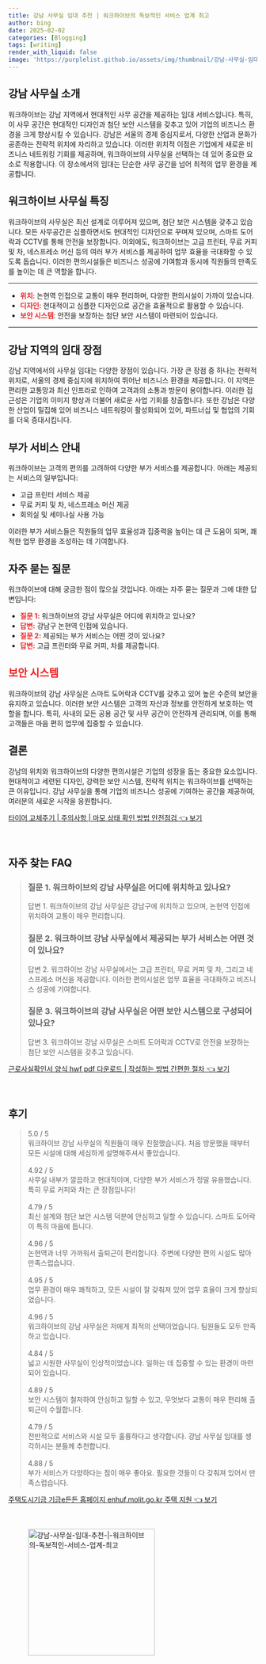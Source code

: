 ```yaml
---
title: 강남 사무실 임대 추천 | 워크하이브의 독보적인 서비스 업계 최고
author: bing
date: 2025-02-02
categories: [Blogging]
tags: [writing]
render_with_liquid: false
image: 'https://purplelist.github.io/assets/img/thumbnail/강남-사무실-임대-추천-|-워크하이브의-독보적인-서비스-업계-최고.webp'
---
```



<h2 id='강남 사무실 소개'>강남 사무실 소개</h2>

<p>워크하이브는 강남 지역에서 현대적인 사무 공간을 제공하는 임대 서비스입니다. 특히, 이 사무 공간은 현대적인 디자인과 첨단 보안 시스템을 갖추고 있어 기업의 비즈니스 환경을 크게 향상시킬 수 있습니다. 강남은 서울의 경제 중심지로서, 다양한 산업과 문화가 공존하는 전략적 위치에 자리하고 있습니다. 이러한 위치적 이점은 기업에게 새로운 비즈니스 네트워킹 기회를 제공하며, 워크하이브의 사무실을 선택하는 데 있어 중요한 요소로 작용합니다. 이 장소에서의 임대는 단순한 사무 공간을 넘어 최적의 업무 환경을 제공합니다.</p>

<h2 id='워크하이브 사무실 특징'>워크하이브 사무실 특징</h2>

<p>워크하이브의 사무실은 최신 설계로 이루어져 있으며, 첨단 보안 시스템을 갖추고 있습니다. 모든 사무공간은 심플하면서도 현대적인 디자인으로 꾸며져 있으며, 스마트 도어락과 CCTV를 통해 안전을 보장합니다. 이외에도, 워크하이브는 고급 프린터, 무료 커피 및 차, 네스프레소 머신 등의 여러 부가 서비스를 제공하여 업무 효율을 극대화할 수 있도록 돕습니다. 이러한 편의시설들은 비즈니스 성공에 기여함과 동시에 직원들의 만족도를 높이는 데 큰 역할을 합니다.</p>

<hr />

<ul>
    <li><b><span style="color: #ee2323;">위치</span></b>: 논현역 인접으로 교통이 매우 편리하며, 다양한 편의시설이 가까이 있습니다.</li>
    <li><b><span style="color: #ee2323;">디자인</span></b>: 현대적이고 심플한 디자인으로 공간을 효율적으로 활용할 수 있습니다.</li>
    <li><b><span style="color: #ee2323;">보안 시스템</span></b>: 안전을 보장하는 첨단 보안 시스템이 마련되어 있습니다.</li>
</ul>

<hr />

<h2 id='강남 지역의 임대 장점'>강남 지역의 임대 장점</h2>

<p>강남 지역에서의 사무실 임대는 다양한 장점이 있습니다. 가장 큰 장점 중 하나는 전략적 위치로, 서울의 경제 중심지에 위치하여 뛰어난 비즈니스 환경을 제공합니다. 이 지역은 편리한 교통망과 최신 인프라로 인하여 고객과의 소통과 방문이 용이합니다. 이러한 접근성은 기업의 이미지 향상과 더불어 새로운 사업 기회를 창출합니다. 또한 강남은 다양한 산업이 밀집해 있어 비즈니스 네트워킹이 활성화되어 있어, 파트너십 및 협업의 기회를 더욱 증대시킵니다.</p>

<h2 id='부가 서비스 안내'>부가 서비스 안내</h2>

<p>워크하이브는 고객의 편의를 고려하여 다양한 부가 서비스를 제공합니다. 아래는 제공되는 서비스의 일부입니다:</p>

<ul>
    <li>고급 프린터 서비스 제공</li>
    <li>무료 커피 및 차, 네스프레소 머신 제공</li>
    <li>회의실 및 세미나실 사용 가능</li>
</ul>

<p>이러한 부가 서비스들은 직원들의 업무 효율성과 집중력을 높이는 데 큰 도움이 되며, 쾌적한 업무 환경을 조성하는 데 기여합니다.</p>

<h2 id='자주 묻는 질문'>자주 묻는 질문</h2>

<p>워크하이브에 대해 궁금한 점이 많으실 것입니다. 아래는 자주 묻는 질문과 그에 대한 답변입니다:</p>

<ul>
    <li><b><span style="color: #ee2323;">질문 1:</span></b> 워크하이브의 강남 사무실은 어디에 위치하고 있나요?</li>
    <li><b><span style="color: #ee2323;">답변:</span></b> 강남구 논현역 인접에 있습니다.</li>
    <li><b><span style="color: #ee2323;">질문 2:</span></b> 제공되는 부가 서비스는 어떤 것이 있나요?</li>
    <li><b><span style="color: #ee2323;">답변:</span></b> 고급 프린터와 무료 커피, 차를 제공합니다.</li>
</ul>

<h2 id='보안 시스템'><span style="color: #ee2323;">보안 시스템</span></h2>

<p>워크하이브의 강남 사무실은 스마트 도어락과 CCTV를 갖추고 있어 높은 수준의 보안을 유지하고 있습니다. 이러한 보안 시스템은 고객의 자산과 정보를 안전하게 보호하는 역할을 합니다. 특히, 사내의 모든 공용 공간 및 사무 공간이 안전하게 관리되며, 이를 통해 고객들은 마음 편히 업무에 집중할 수 있습니다.</p>

<h2 id='결론'>결론</h2>

<p>강남의 위치와 워크하이브의 다양한 편의시설은 기업의 성장을 돕는 중요한 요소입니다. 현대적이고 세련된 디자인, 강력한 보안 시스템, 전략적 위치는 워크하이브를 선택하는 큰 이유입니다. 강남 사무실을 통해 기업의 비즈니스 성공에 기여하는 공간을 제공하여, 여러분의 새로운 시작을 응원합니다.</p>


<p><a class="click-button" title="타이어 교체주기 | 주의사항 | 마모 상태 확인 방법 안전점검" href="https://purplelist.github.io/posts/%ED%83%80%EC%9D%B4%EC%96%B4-%EA%B5%90%EC%B2%B4%EC%A3%BC%EA%B8%B0-%EC%A3%BC%EC%9D%98%EC%82%AC%ED%95%AD-%EB%A7%88%EB%AA%A8-%EC%83%81%ED%83%9C-%ED%99%95%EC%9D%B8-%EB%B0%A9%EB%B2%95-%EC%95%88%EC%A0%84%EC%A0%90%EA%B2%80/" rel="dofollow">타이어 교체주기 | 주의사항 | 마모 상태 확인 방법 안전점검 👈 보기</a></p><br>
<h2 id='자주_찾는_FAQ'>자주 찾는 FAQ</h2>
<div itemscope="" itemtype="https://schema.org/FAQPage"> 
<blockquote> 
<div itemscope="" itemprop="mainEntity" itemtype="https://schema.org/Question"> 
<h3 itemprop="name">질문 1. 워크하이브의 강남 사무실은 어디에 위치하고 있나요?</h3> 
<div itemscope="" itemprop="acceptedAnswer" itemtype="https://schema.org/Answer"> 
<span itemprop="text"> 
<p>답변 1. 워크하이브의 강남 사무실은 강남구에 위치하고 있으며, 논현역 인접에 위치하여 교통이 매우 편리합니다.</p> 
</span> 
</div> 
</div> 
<div itemscope="" itemprop="mainEntity" itemtype="https://schema.org/Question"> 
<h3 itemprop="name">질문 2. 워크하이브 강남 사무실에서 제공되는 부가 서비스는 어떤 것이 있나요?</h3> 
<div itemscope="" itemprop="acceptedAnswer" itemtype="https://schema.org/Answer"> 
<span itemprop="text"> 
<p>답변 2. 워크하이브 강남 사무실에서는 고급 프린터, 무료 커피 및 차, 그리고 네스프레소 머신을 제공합니다. 이러한 편의시설은 업무 효율을 극대화하고 비즈니스 성공에 기여합니다.</p> 
</span> 
</div> 
</div> 
<div itemscope="" itemprop="mainEntity" itemtype="https://schema.org/Question"> 
<h3 itemprop="name">질문 3. 워크하이브의 강남 사무실은 어떤 보안 시스템으로 구성되어 있나요?</h3> 
<div itemscope="" itemprop="acceptedAnswer" itemtype="https://schema.org/Answer"> 
<span itemprop="text"> 
<p>답변 3. 워크하이브 강남 사무실은 스마트 도어락과 CCTV로 안전을 보장하는 첨단 보안 시스템을 갖추고 있습니다.</p> 
</span> 
</div> 
</div> 
</blockquote> 
</div>
<p><a class="click-button" title="근로사실확인서 양식 hwf pdf 다운로드 | 작성하는 방법 간편한 절차" href="https://purplelist.github.io/posts/%EA%B7%BC%EB%A1%9C%EC%82%AC%EC%8B%A4%ED%99%95%EC%9D%B8%EC%84%9C-%EC%96%91%EC%8B%9D-hwf-pdf-%EB%8B%A4%EC%9A%B4%EB%A1%9C%EB%93%9C-%EC%9E%91%EC%84%B1%ED%95%98%EB%8A%94-%EB%B0%A9%EB%B2%95-%EA%B0%84%ED%8E%B8%ED%95%9C-%EC%A0%88%EC%B0%A8/" rel="dofollow">근로사실확인서 양식 hwf pdf 다운로드 | 작성하는 방법 간편한 절차 👈 보기</a></p><br>
<h2 id='후기'>후기</h2>
<div itemscope itemtype="https://schema.org/Product">
  <blockquote>
  <div itemprop="review" itemscope itemtype="https://schema.org/Review">
      <div itemprop="reviewRating" itemscope itemtype="https://schema.org/Rating"> <span itemprop="ratingValue">5.0</span> / <span itemprop="bestRating">5</span> </div>
      <span itemprop="reviewBody">워크하이브 강남 사무실의 직원들이 매우 친절했습니다. 처음 방문했을 때부터 모든 시설에 대해 세심하게 설명해주셔서 좋았습니다.</span>
  </div>
  <br>
  <div itemprop="review" itemscope itemtype="https://schema.org/Review">
      <div itemprop="reviewRating" itemscope itemtype="https://schema.org/Rating"> <span itemprop="ratingValue">4.92</span> / <span itemprop="bestRating">5</span> </div>
      <span itemprop="reviewBody">사무실 내부가 깔끔하고 현대적이며, 다양한 부가 서비스가 정말 유용했습니다. 특히 무료 커피와 차는 큰 장점입니다!</span>
  </div>
  <br>
  <div itemprop="review" itemscope itemtype="https://schema.org/Review">
      <div itemprop="reviewRating" itemscope itemtype="https://schema.org/Rating"> <span itemprop="ratingValue">4.79</span> / <span itemprop="bestRating">5</span> </div>
      <span itemprop="reviewBody">최신 설계와 첨단 보안 시스템 덕분에 안심하고 일할 수 있습니다. 스마트 도어락이 특히 마음에 듭니다.</span>
  </div>
  <br>
  <div itemprop="review" itemscope itemtype="https://schema.org/Review">
      <div itemprop="reviewRating" itemscope itemtype="https://schema.org/Rating"> <span itemprop="ratingValue">4.96</span> / <span itemprop="bestRating">5</span> </div>
      <span itemprop="reviewBody">논현역과 너무 가까워서 출퇴근이 편리합니다. 주변에 다양한 편의 시설도 많아 만족스럽습니다.</span>
  </div>
  <br>
  <div itemprop="review" itemscope itemtype="https://schema.org/Review">
      <div itemprop="reviewRating" itemscope itemtype="https://schema.org/Rating"> <span itemprop="ratingValue">4.95</span> / <span itemprop="bestRating">5</span> </div>
      <span itemprop="reviewBody">업무 환경이 매우 쾌적하고, 모든 시설이 잘 갖춰져 있어 업무 효율이 크게 향상되었습니다.</span>
  </div>
  <br>
  <div itemprop="review" itemscope itemtype="https://schema.org/Review">
      <div itemprop="reviewRating" itemscope itemtype="https://schema.org/Rating"> <span itemprop="ratingValue">4.96</span> / <span itemprop="bestRating">5</span> </div>
      <span itemprop="reviewBody">워크하이브의 강남 사무실은 저에게 최적의 선택이었습니다. 팀원들도 모두 만족하고 있습니다.</span>
  </div>
  <br>
  <div itemprop="review" itemscope itemtype="https://schema.org/Review">
      <div itemprop="reviewRating" itemscope itemtype="https://schema.org/Rating"> <span itemprop="ratingValue">4.84</span> / <span itemprop="bestRating">5</span> </div>
      <span itemprop="reviewBody">넓고 시원한 사무실이 인상적이었습니다. 일하는 데 집중할 수 있는 환경이 마련되어 있습니다.</span>
  </div>
  <br>
  <div itemprop="review" itemscope itemtype="https://schema.org/Review">
      <div itemprop="reviewRating" itemscope itemtype="https://schema.org/Rating"> <span itemprop="ratingValue">4.89</span> / <span itemprop="bestRating">5</span> </div>
      <span itemprop="reviewBody">보안 시스템이 철저하여 안심하고 일할 수 있고, 무엇보다 교통이 매우 편리해 출퇴근이 수월합니다.</span>
  </div>
  <br>
  <div itemprop="review" itemscope itemtype="https://schema.org/Review">
      <div itemprop="reviewRating" itemscope itemtype="https://schema.org/Rating"> <span itemprop="ratingValue">4.79</span> / <span itemprop="bestRating">5</span> </div>
      <span itemprop="reviewBody">전반적으로 서비스와 시설 모두 훌륭하다고 생각합니다. 강남 사무실 임대를 생각하시는 분들께 추천합니다.</span>
  </div>
  <br>
  <div itemprop="review" itemscope itemtype="https://schema.org/Review">
      <div itemprop="reviewRating" itemscope itemtype="https://schema.org/Rating"> <span itemprop="ratingValue">4.88</span> / <span itemprop="bestRating">5</span> </div>
      <span itemprop="reviewBody">부가 서비스가 다양하다는 점이 매우 좋아요. 필요한 것들이 다 갖춰져 있어서 만족스럽습니다.</span>
  </div>
  </blockquote>
</div>
<p><a class="click-button" title="주택도시기금 기금e든든 홈페이지 enhuf.molit.go.kr 주택 지원" href="https://purplelist.github.io/posts/%EC%A3%BC%ED%83%9D%EB%8F%84%EC%8B%9C%EA%B8%B0%EA%B8%88-%EA%B8%B0%EA%B8%88e%EB%93%A0%EB%93%A0-%ED%99%88%ED%8E%98%EC%9D%B4%EC%A7%80-enhuf.molit.go.kr-%EC%A3%BC%ED%83%9D-%EC%A7%80%EC%9B%90/" rel="dofollow">주택도시기금 기금e든든 홈페이지 enhuf.molit.go.kr 주택 지원 👈 보기</a></p><br>
<figure class="image"><img src="https://purplelist.github.io/assets/img/thumbnail/강남-사무실-임대-추천-|-워크하이브의-독보적인-서비스-업계-최고.webp" alt="강남-사무실-임대-추천-|-워크하이브의-독보적인-서비스-업계-최고" width="256" height="256"></figure>